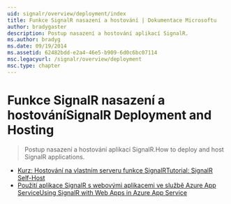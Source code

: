 ```yaml
---
uid: signalr/overview/deployment/index
title: Funkce SignalR nasazení a hostování | Dokumentace Microsoftu
author: bradygaster
description: Postup nasazení a hostování aplikací SignalR.
ms.author: bradyg
ms.date: 09/19/2014
ms.assetid: 62482bdd-e2a4-46e5-b909-6d0c6bc07114
msc.legacyurl: /signalr/overview/deployment
msc.type: chapter
---
```

<a name="signalr-deployment-and-hosting"></a><span data-ttu-id="61ae7-103">Funkce SignalR nasazení a hostování</span><span class="sxs-lookup"><span data-stu-id="61ae7-103">SignalR Deployment and Hosting</span></span>
====================
> <span data-ttu-id="61ae7-104">Postup nasazení a hostování aplikací SignalR.</span><span class="sxs-lookup"><span data-stu-id="61ae7-104">How to deploy and host SignalR applications.</span></span>


- [<span data-ttu-id="61ae7-105">Kurz: Hostování na vlastním serveru funkce SignalR</span><span class="sxs-lookup"><span data-stu-id="61ae7-105">Tutorial: SignalR Self-Host</span></span>](tutorial-signalr-self-host.md)
- [<span data-ttu-id="61ae7-106">Použití aplikace SignalR s webovými aplikacemi ve službě Azure App Service</span><span class="sxs-lookup"><span data-stu-id="61ae7-106">Using SignalR with Web Apps in Azure App Service</span></span>](using-signalr-with-azure-web-sites.md)
